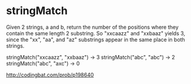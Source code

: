 # stringMatch

Given 2 strings, a and b, return the number of the positions where they contain the same length 2 substring. So "xxcaazz" and "xxbaaz" yields 3, since the "xx", "aa", and "az" substrings appear in the same place in both strings.

stringMatch("xxcaazz", "xxbaaz") → 3
stringMatch("abc", "abc") → 2
stringMatch("abc", "axc") → 0

http://codingbat.com/prob/p198640